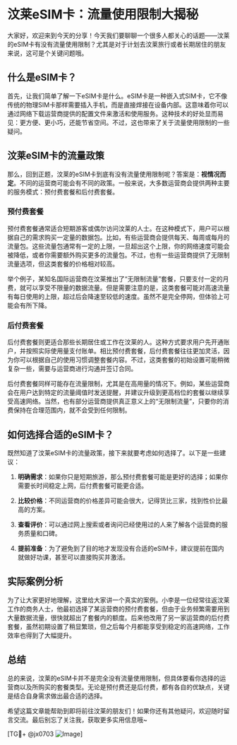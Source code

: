 # 汶莱eSIM卡：流量使用限制大揭秘

大家好，欢迎来到今天的分享！今天我们要聊聊一个很多人都关心的话题——汶莱的eSIM卡有没有流量使用限制？尤其是对于计划去汶莱旅行或者长期居住的朋友来说，这可是个关键问题哦。

## 什么是eSIM卡？

首先，让我们简单了解一下eSIM卡是什么。eSIM卡是一种嵌入式SIM卡，它不像传统的物理SIM卡那样需要插入手机，而是直接焊接在设备内部。这意味着你可以通过网络下载运营商提供的配置文件来激活和使用服务。这种技术的好处显而易见：更方便、更小巧，还能节省空间。不过，这也带来了关于流量使用限制的一些疑问。

## 汶莱eSIM卡的流量政策

那么，回到正题，汶莱的eSIM卡到底有没有流量使用限制呢？答案是：**视情况而定**。不同的运营商可能会有不同的政策。一般来说，大多数运营商会提供两种主要的服务模式：预付费套餐和后付费套餐。

### 预付费套餐

预付费套餐通常适合短期游客或偶尔访问汶莱的人士。在这种模式下，用户可以根据自己的需求购买一定量的数据包。比如，有些运营商会提供每天、每周或每月的流量包。这些流量包通常有一定的上限，一旦超出这个上限，你的网络速度可能会被降低，或者你需要额外购买更多的流量包。不过，也有一些运营商提供了无限制流量选项，但这类套餐的价格相对较高。

举个例子，某知名国际运营商在汶莱推出了“无限制流量”套餐，只要支付一定的月费，就可以享受不限量的数据流量。但是需要注意的是，这类套餐可能对高速流量有每日使用的上限，超过后会降速至较低的速度。虽然不是完全停网，但体验上可能会有所下降。

### 后付费套餐

后付费套餐则更适合那些长期居住或工作在汶莱的人。这种方式要求用户先开通账户，并按照实际使用量支付账单。相比预付费套餐，后付费套餐往往更加灵活，因为你可以根据自己的使用习惯调整套餐内容。不过，这类套餐的初始设置可能稍微复杂一些，需要与运营商进行沟通并签订合同。

后付费套餐同样可能存在流量限制，尤其是在高用量的情况下。例如，某些运营商会在用户达到特定的流量阈值时发送提醒，并建议升级到更高档位的套餐以继续享受高速网络。当然，也有部分运营商提供真正意义上的“无限制流量”，只要你的消费保持在合理范围内，就不会受到任何限制。

## 如何选择合适的eSIM卡？

既然知道了汶莱eSIM卡的流量政策，接下来就要考虑如何选择了。以下是一些建议：

1. **明确需求**：如果你只是短期旅游，那么预付费套餐可能是更好的选择；如果你需要长时间稳定上网，后付费套餐可能更合适。
   
2. **比较价格**：不同运营商的价格差异可能会很大，记得货比三家，找到性价比最高的方案。

3. **查看评价**：可以通过网上搜索或者询问已经使用过的人来了解各个运营商的服务质量和口碑。

4. **提前准备**：为了避免到了目的地才发现没有合适的eSIM卡，建议提前在国内就做好功课，甚至可以直接购买并激活。

## 实际案例分析

为了让大家更好地理解，这里给大家讲一个真实的案例。小李是一位经常往返汶莱工作的商务人士，他最初选择了某运营商的预付费套餐，但由于业务频繁需要用到大量数据流量，很快就超出了套餐内的额度。后来他改用了另一家运营商的后付费套餐，虽然初期设置了稍显繁琐，但之后每个月都能享受到稳定的高速网络，工作效率也得到了大幅提升。

## 总结

总的来说，汶莱的eSIM卡并不是完全没有流量使用限制，但具体要看你选择的运营商以及所购买的套餐类型。无论是预付费还是后付费，都有各自的优缺点，关键是结合自身需求做出最合适的选择。

希望这篇文章能帮助到即将前往汶莱的朋友们！如果你还有其他疑问，欢迎随时留言交流。最后别忘了关注我，获取更多实用信息哦~

[TG💪+ @jx0703 ![Image](https://github.com/user-attachments/assets/dbca1d08-cadb-493c-b0ec-ad6f7a83f270)]